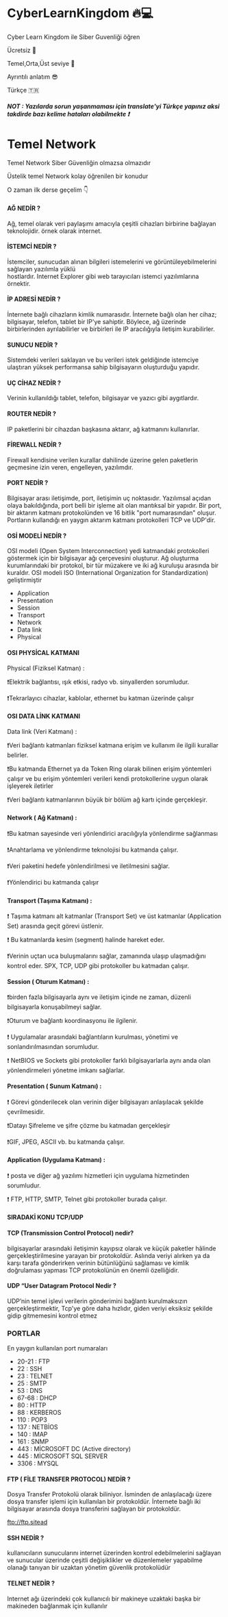 # CyberLearnKingdom 🔥💻
Cyber Learn Kingdom ile Siber Guvenliği öğren

Ücretsiz 🤩

Temel,Orta,Üst seviye 🚀

Ayrıntılı anlatım 😎

Türkçe 🇹🇷

##### NOT : Yazılarda sorun yaşanmaması için translate'yi Türkçe yapınız aksi takdirde bazı kelime hataları olabilmekte ❗
# Temel Network

Temel Network Siber Güvenliğin olmazsa olmazıdır

Üstelik temel Network kolay öğrenilen bir konudur

O zaman ilk derse geçelim 👇

#### AĞ NEDİR ? 

Ağ, temel olarak veri paylaşımı amacıyla çeşitli cihazları birbirine bağlayan teknolojidir.
örnek olarak internet. 

#### İSTEMCİ NEDİR ?

İstemciler, sunucudan alınan bilgileri istemelerini ve görüntüleyebilmelerini sağlayan yazılımla yüklü  
hostlardır. Internet Explorer gibi web tarayıcıları istemci yazılımlarına örnektir.

#### İP ADRESİ NEDİR ?

İnternete bağlı cihazların kimlik numarasıdır. İnternete bağlı olan her cihaz; bilgisayar, telefon, tablet bir IP'ye sahiptir. Böylece, ağ üzerinde birbirlerinden ayrılabilirler ve birbirleri ile IP aracılığıyla iletişim kurabilirler.

#### SUNUCU NEDİR ?

Sistemdeki verileri saklayan ve bu verileri istek geldiğinde istemciye ulaştıran yüksek performansa sahip bilgisayarın oluşturduğu yapıdır.

#### UÇ CİHAZ NEDİR ?

Verinin kullanıldığı tablet, telefon, bilgisayar ve yazıcı gibi aygıtlardır.

#### ROUTER NEDİR ?

IP paketlerini bir cihazdan başkasına aktarır, ağ katmanını kullanırlar.

#### FİREWALL NEDİR ? 
 Firewall kendisine verilen kurallar dahilinde üzerine gelen paketlerin geçmesine izin veren, engelleyen, yazılımdır.

#### PORT NEDİR ?

Bilgisayar arası iletişimde, port, iletişimin uç noktasıdır. Yazılımsal açıdan olaya bakıldığında, port belli bir işleme ait olan mantıksal bir yapıdır. Bir port, bir aktarım katmanı protokolünden ve 16 bitlik "port numarasından" oluşur. Portların kullandığı en yaygın aktarım katmanı protokolleri TCP ve UDP'dir.

#### OSİ MODELİ NEDİR ?

OSI modeli (Open System Interconnection) yedi katmandaki protokolleri göstermek için bir bilgisayar ağı çerçevesini oluşturur. Ağ oluşturma kurumlarındaki bir protokol, bir tür müzakere ve iki ağ kuruluşu arasında bir kuraldır. OSI modeli ISO (International Organization for Standardization) geliştirmiştir

+ Application
+ Presentation
+ Session
+ Transport
+ Network
+ Data link
+ Physical

#### OSI PHYSİCAL KATMANI

Physical (Fiziksel Katman) :

❗️Elektrik bağlantısı, ışık etkisi, radyo vb. sinyallerden sorumludur.

❗️Tekrarlayıcı cihazlar, kablolar, ethernet bu katman üzerinde çalışır

#### OSI DATA LİNK KATMANI

Data link (Veri Katmanı) :

❗️Veri bağlantı katmanları fiziksel katmana erişim ve kullanım ile ilgili kurallar belirler.

❗️Bu katmanda Ethernet ya da Token Ring olarak bilinen erişim yöntemleri çalışır ve bu erişim yöntemleri verileri kendi protokollerine uygun olarak işleyerek iletirler

❗️Veri bağlantı katmanlarının büyük bir bölüm ağ kartı içinde gerçekleşir.

#### Network ( Ağ Katmanı) :

❗️Bu katman sayesinde veri yönlendirici aracılığıyla yönlendirme sağlanması

❗️Anahtarlama ve yönlendirme teknolojisi bu katmanda çalışır.

❗️Veri paketini hedefe yönlendirilmesi ve iletilmesini sağlar.

❗️Yönlendirici bu katmanda çalışır

#### Transport (Taşıma Katmanı) :

❗️ Taşıma katmanı alt katmanlar (Transport Set) ve üst katmanlar (Application Set) arasında geçit görevi üstlenir.

❗️ Bu katmanlarda kesim (segment) halinde hareket eder.

❗️Verinin uçtan uca buluşmalarını sağlar, zamanında ulaşıp ulaşmadığını kontrol eder.
SPX, TCP, UDP gibi protokoller bu katmadan çalışır.

#### Session ( Oturum Katmanı) :

❗️birden fazla bilgisayarla aynı ve iletişim içinde ne zaman, düzenli bilgisayarla konuşabilmeyi sağlar.

❗️Oturum ve bağlantı koordinasyonu ile ilgilenir.

❗️ Uygulamalar arasındaki bağlantıların kurulması, yönetimi ve sonlandırılmasından sorumludur.

❗️ NetBIOS ve Sockets gibi protokoller farklı bilgisayarlarla aynı anda olan yönlendirmeleri yönetme imkanı sağlarlar.

#### Presentation ( Sunum Katmanı) :

 ❗️ Görevi gönderilecek olan verinin diğer bilgisayarı anlaşılacak şekilde çevrilmesidir.

❗️Datayı Şifreleme ve şifre çözme bu katmadan gerçekleşir

❗️GIF, JPEG, ASCII vb. bu katmanda çalışır.

#### Application (Uygulama Katmanı) :

❗️ posta ve diğer ağ yazılımı hizmetleri için uygulama hizmetinden sorumludur.

❗️ FTP, HTTP, SMTP, Telnet gibi protokoller burada çalışır.

#### SIRADAKİ KONU TCP/UDP

#### TCP (Transmission Control Protocol) nedir? 

 bilgisayarlar arasındaki iletişimin kayıpsız olarak ve küçük paketler hâlinde gerçekleştirilmesine yarayan bir protokoldür. Aslında veriyi alırken ya da karşı tarafa gönderirken verinin bütünlüğünü sağlaması ve kimlik doğrulaması yapması TCP protokolünün en önemli özelliğidir.

#### UDP “User Datagram Protocol Nedir ? 

UDP’nin temel işlevi verilerin gönderimini bağlantı kurulmaksızın gerçekleştirmektir, Tcp'ye göre daha hızlıdır, giden veriyi eksiksiz şekilde gidip gitmemesini kontrol etmez

### PORTLAR
En yaygın kullanılan port numaraları 

+ 20-21 : FTP 
+ 22      : SSH 
+ 23      : TELNET 
+ 25      : SMTP 
+ 53      : DNS 
+ 67-68 : DHCP
+ 80      : HTTP
+ 88      : KERBEROS 
+ 110   : POP3
+ 137  : NETBİOS 
+ 140  : IMAP 
+ 161  : SNMP
+ 443  : MİCROSOFT DC (Active directory) 
+ 445 : MİCROSOFT SQL SERVER 
+ 3306 : MYSQL

#### FTP ( FİLE TRANSFER PROTOCOL) NEDİR ?

Dosya Transfer Protokolü olarak biliniyor. İsminden de anlaşılacağı üzere dosya transfer işlemi için kullanılan bir protokoldür. İnternete bağlı iki bilgisayar arasında dosya transferini sağlayan bir protokoldür.

ftp://ftp.sitead

#### SSH NEDİR ? 

kullanıcıların sunucularını internet üzerinden kontrol edebilmelerini sağlayan ve sunucular üzerinde çeşitli değişiklikler ve düzenlemeler yapabilme olanağı tanıyan bir uzaktan yönetim güvenlik protokolüdür

#### TELNET NEDİR ?

Internet ağı üzerindeki çok kullanıcılı bir makineye uzaktaki başka bir makineden bağlanmak için kullanılır 
